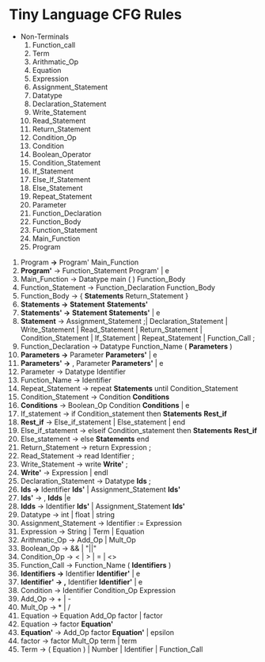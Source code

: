 # Tiny Language CFG Rules

- Non-Terminals
    1. Function_call
    2. Term
    3. Arithmatic_Op 
    4. Equation
    5. Expression
    6. Assignment_Statement
    7. Datatype 
    8. Declaration_Statement
    9. Write_Statement
    10. Read_Statement
    11. Return_Statement
    12. Condition_Op 
    13. Condition
    14. Boolean_Operator 
    15. Condition_Statement
    16. If_Statement
    17. Else_If_Statement
    18. Else_Statement
    19. Repeat_Statement
    20. Parameter
    21. Function_Declaration
    22. Function_Body
    23. Function_Statement
    24. Main_Function
    25. Program
    
1. Program **→** Program' Main_Function
2. **Program'** → Function_Statement Program' | e
3. Main_Function → Datatype main ( ) Function_Body
4. Function_Statement → Function_Declaration Function_Body
5. Function_Body → { **Statements** Return_Statement }
6. **Statements →** **Statement** **Statements'**
7. **Statements' →** **Statement Statements'** | e
8. **Statement** → Assignment_Statement ;| Declaration_Statement | Write_Statement | Read_Statement | Return_Statement | Condition_Statement | If_Statement | Repeat_Statement | Function_Call ;
9. Function_Declaration → Datatype Function_Name ( **Parameters** )
10. **Parameters →** Parameter **Parameters'** | e
11. **Parameters' →** , Parameter **Parameters'** | e
12. Parameter → Datatype Identifier
13. Function_Name → Identifier
14. Repeat_Statement → repeat **Statements** until Condition_Statement
15. Condition_Statement → Condition **Conditions** 
16. **Conditions** → Boolean_Op Condition **Conditions** | e
17. If_statement  → if Condition_statement then **Statements** **Rest_if** 
18. **Rest_if**  → Else_if_statement | Else_statement | end 
19. Else_if_statement  → elseif Condition_statement then **Statements** **Rest_if** 
20. Else_statement  → else **Statements** end 
21. Return_Statement → return Expression ;
22. Read_Statement → read Identifier ;
23. Write_Statement → write **Write'** ;
24. **Write'** → Expression | endl 
25. Declaration_Statement → Datatype **Ids** ;
26. **Ids →** Identifier **Ids'** | Assignment_Statement **Ids'**
27. **Ids'** → , **Idds** |e
28.  **Idds** → Identifier **Ids'** | Assignment_Statement **Ids'**
29. Datatype → int | float | string
30. Assignment_Statement → Identifier := Expression 
31. Expression → String | Term | Equation
32. Arithmatic_Op → Add_Op | Mult_Op
33. Boolean_Op → && | "||"
34. Condition_Op → < | > | = | <>
35. Function_Call → Function_Name ( **Identifiers** )
36. **Identifiers →** Identifier **Identifier'** | e
37. **Identifier' → ,** Identifier **Identifier'** | e
38. Condition  →  Identifier Condition_Op Expression
39. Add_Op →  + | -
40. Mult_Op →  * | /
41. Equation →  Equation Add_Op factor | factor
42. Equation →  factor **Equation'**
43. **Equation'** →  Add_Op factor **Equation'** | epsilon
44. factor →  factor Mult_Op term | term
45. Term →  ( Equation ) | Number | Identifier | Function_Call